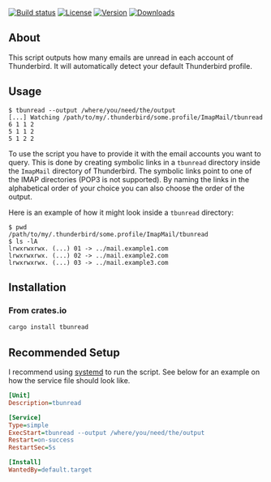 [![Build status](https://img.shields.io/github/workflow/status/eikendev/tbunread/Main)](https://github.com/eikendev/tbunread/actions)
[![License](https://img.shields.io/crates/l/tbunread)](https://crates.io/crates/tbunread)
[![Version](https://img.shields.io/crates/v/tbunread)](https://crates.io/crates/tbunread)
[![Downloads](https://img.shields.io/crates/d/tbunread)](https://crates.io/crates/tbunread)

## About

This script outputs how many emails are unread in each account of Thunderbird.
It will automatically detect your default Thunderbird profile.

## Usage

```
$ tbunread --output /where/you/need/the/output
[...] Watching /path/to/my/.thunderbird/some.profile/ImapMail/tbunread
6 1 1 2
5 1 1 2
5 1 2 2
```

To use the script you have to provide it with the email accounts you want to query.
This is done by creating symbolic links in a `tbunread` directory inside the `ImapMail` directory of Thunderbird.
The symbolic links point to one of the IMAP directories (POP3 is not supported).
By naming the links in the alphabetical order of your choice you can also choose the order of the output.

Here is an example of how it might look inside a `tbunread` directory:
```
$ pwd
/path/to/my/.thunderbird/some.profile/ImapMail/tbunread
$ ls -lA
lrwxrwxrwx. (...) 01 -> ../mail.example1.com
lrwxrwxrwx. (...) 02 -> ../mail.example2.com
lrwxrwxrwx. (...) 03 -> ../mail.example3.com
```

## Installation

### From crates.io

```bash
cargo install tbunread
```

## Recommended Setup

I recommend using [systemd](https://systemd.io/) to run the script.
See below for an example on how the service file should look like.

```ini
[Unit]
Description=tbunread

[Service]
Type=simple
ExecStart=tbunread --output /where/you/need/the/output
Restart=on-success
RestartSec=5s

[Install]
WantedBy=default.target
```
